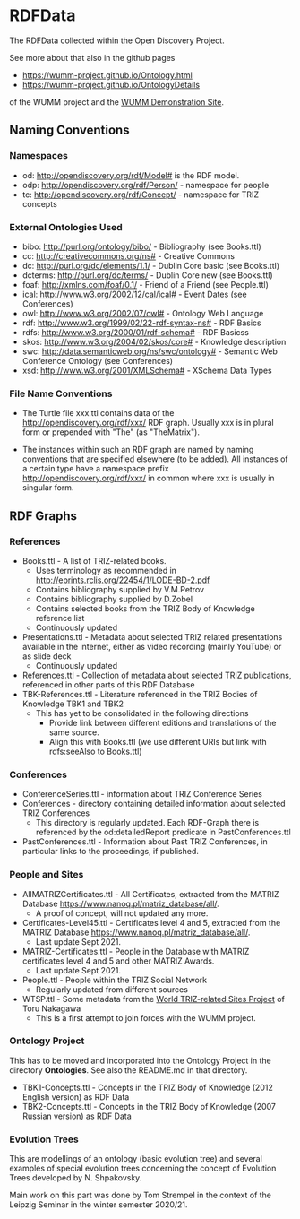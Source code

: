# RDFData

The RDFData collected within the Open Discovery Project.

See more about that also in the github pages
* <https://wumm-project.github.io/Ontology.html>
* <https://wumm-project.github.io/OntologyDetails>

of the WUMM project and the
[WUMM Demonstration Site](http://wumm.uni-leipzig.de/index.php).

## Naming Conventions

### Namespaces

* od: <http://opendiscovery.org/rdf/Model#> is the RDF model.
* odp: <http://opendiscovery.org/rdf/Person/> - namespace for people
* tc: <http://opendiscovery.org/rdf/Concept/> - namespace for TRIZ concepts

### External Ontologies Used

* bibo: <http://purl.org/ontology/bibo/> - Bibliography (see Books.ttl)
* cc: <http://creativecommons.org/ns#> - Creative Commons
* dc: <http://purl.org/dc/elements/1.1/> - Dublin Core basic (see Books.ttl)
* dcterms: <http://purl.org/dc/terms/> - Dublin Core new (see Books.ttl)
* foaf: <http://xmlns.com/foaf/0.1/> - Friend of a Friend (see People.ttl)
* ical: <http://www.w3.org/2002/12/cal/ical#> - Event Dates (see Conferences)
* owl: <http://www.w3.org/2002/07/owl#> - Ontology Web Language
* rdf: <http://www.w3.org/1999/02/22-rdf-syntax-ns#> - RDF Basics
* rdfs: <http://www.w3.org/2000/01/rdf-schema#> - RDF Basicss
* skos: <http://www.w3.org/2004/02/skos/core#> - Knowledge description 
* swc: <http://data.semanticweb.org/ns/swc/ontology#> - Semantic Web Conference Ontology (see Conferences) 
* xsd: <http://www.w3.org/2001/XMLSchema#> - XSchema Data Types

### File Name Conventions

* The Turtle file xxx.ttl contains data of the
  <http://opendiscovery.org/rdf/xxx/> RDF graph. Usually xxx is in plural
  form or prepended with "The" (as "TheMatrix").

* The instances within such an RDF graph are named by naming conventions that
  are specified elsewhere (to be added). All instances of a certain type have
  a namespace prefix <http://opendiscovery.org/rdf/xxx/> in common where xxx
  is usually in singular form.

## RDF Graphs

### References

* Books.ttl - A list of TRIZ-related books.
  * Uses terminology as recommended in <http://eprints.rclis.org/22454/1/LODE-BD-2.pdf>
  * Contains bibliography supplied by V.M.Petrov
  * Contains bibliography supplied by D.Zobel
  * Contains selected books from the TRIZ Body of Knowledge reference list
  * Continuously updated
* Presentations.ttl - Metadata about selected TRIZ related presentations
  available in the internet, either as video recording (mainly YouTube) or as
  slide deck
  * Continuously updated
* References.ttl - Collection of metadata about selected TRIZ publications,
  referenced in other parts of this RDF Database
* TBK-References.ttl - Literature referenced in the TRIZ Bodies of Knowledge
  TBK1 and TBK2
  * This has yet to be consolidated in the following directions
    * Provide link between different editions and translations of the same source.
    * Align this with Books.ttl (we use different URIs but link with
      rdfs:seeAlso to Books.ttl)

### Conferences

* ConferenceSeries.ttl - information about TRIZ Conference Series
* Conferences - directory containing detailed information about selected TRIZ
  Conferences
  * This directory is regularly updated. Each RDF-Graph there is referenced by
    the od:detailedReport predicate in PastConferences.ttl  
* PastConferences.ttl - Information about Past TRIZ Conferences, in particular
  links to the proceedings, if published.

### People and Sites

* AllMATRIZCertificates.ttl - All Certificates, extracted from the MATRIZ
  Database <https://www.nanoq.pl/matriz_database/all/>.
  * A proof of concept, will not updated any more.
* Certificates-Level45.ttl - Certificates level 4 and 5, extracted from the
  MATRIZ Database <https://www.nanoq.pl/matriz_database/all/>.
  * Last update Sept 2021.
* MATRIZ-Certificates.ttl - People in the Database with MATRIZ certificates
  level 4 and 5 and other MATRIZ Awards.
  * Last update Sept 2021.
* People.ttl - People within the TRIZ Social Network
  * Regularly updated from different sources
* WTSP.ttl - Some metadata from the [World TRIZ-related Sites
  Project](https://www.osaka-gu.ac.jp/php/nakagawa/TRIZ/eTRIZ/eWTSP/eWTSP-A1-Policies.html)
  of Toru Nakagawa
  * This is a first attempt to join forces with the WUMM project. 


### Ontology Project

This has to be moved and incorporated into the Ontology Project in the
directory __Ontologies__.  See also the README.md in that directory.

* TBK1-Concepts.ttl - Concepts in the TRIZ Body of Knowledge (2012 English
  version) as RDF Data
* TBK2-Concepts.ttl - Concepts in the TRIZ Body of Knowledge (2007 Russian
  version) as RDF Data

### Evolution Trees

This are modellings of an ontology (basic evolution tree) and several examples
of special evolution trees concerning the concept of Evolution Trees developed
by N. Shpakovsky.

Main work on this part was done by Tom Strempel in the context of the Leipzig
Seminar in the winter semester 2020/21.
